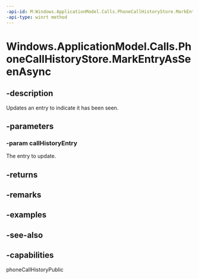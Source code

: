 ```yaml
---
-api-id: M:Windows.ApplicationModel.Calls.PhoneCallHistoryStore.MarkEntryAsSeenAsync(Windows.ApplicationModel.Calls.PhoneCallHistoryEntry)
-api-type: winrt method
---
```


<!-- Method syntax
public Windows.Foundation.IAsyncAction MarkEntryAsSeenAsync(Windows.ApplicationModel.Calls.PhoneCallHistoryEntry callHistoryEntry)
-->

# Windows.ApplicationModel.Calls.PhoneCallHistoryStore.MarkEntryAsSeenAsync

## -description
Updates an entry to indicate it has been seen.

## -parameters
### -param callHistoryEntry
The entry to update.

## -returns


## -remarks

## -examples

## -see-also


## -capabilities
phoneCallHistoryPublic
